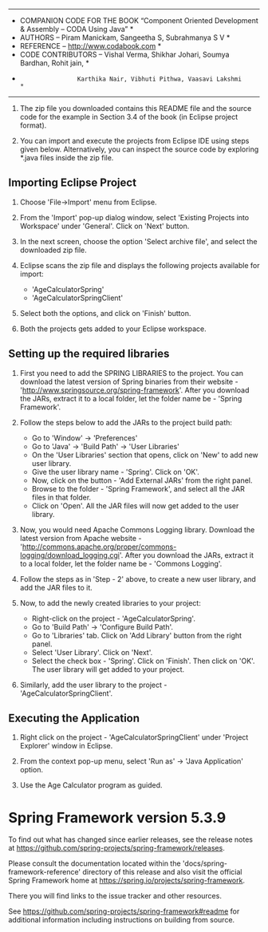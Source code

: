 

*********************************************************************************************
* COMPANION CODE FOR THE BOOK “Component Oriented Development & Assembly – CODA Using Java” *
* AUTHORS – Piram Manickam, Sangeetha S, Subrahmanya S V                                    *
* REFERENCE – http://www.codabook.com                                                       *
* CODE CONTRIBUTORS – Vishal Verma, Shikhar Johari, Soumya Bardhan, Rohit jain,		    *
*                     Karthika Nair, Vibhuti Pithwa, Vaasavi Lakshmi                        *
*********************************************************************************************  

1. The zip file you downloaded contains this README file and the source code for the example in Section 3.4 of the book (in Eclipse project format).

2. You can import and execute the projects from Eclipse IDE using steps given below. Alternatively, you can inspect the source code by exploring *.java files inside the zip file. 


Importing Eclipse Project
-------------------------

1. Choose 'File->Import' menu from Eclipse. 

2. From the 'Import' pop-up dialog window, select 'Existing Projects into Workspace' under 'General'.  Click on 'Next' button.

3. In the next screen, choose the option 'Select archive file', and select the downloaded zip file. 

4. Eclipse scans the zip file and displays the following projects available for import:
	- 'AgeCalculatorSpring'
	- 'AgeCalculatorSpringClient'

5. Select both the options, and click on 'Finish' button.

6. Both the projects gets added to your Eclipse workspace.


Setting up the required libraries
----------------------------------

1. First you need to add the SPRING LIBRARIES to the project. You can download the latest version of Spring binaries from their website - 'http://www.springsource.org/spring-framework'. After you download the JARs, extract it to a local folder, let the folder name be - 'Spring Framework'.

2. Follow the steps below to add the JARs to the project build path:

	- Go to 'Window' -> 'Preferences'
	- Go to 'Java' -> 'Build Path' -> 'User Libraries'
	- On the 'User Libraries' section that opens, click on 'New' to add new user library.
	- Give the user library name - 'Spring'. Click on 'OK'.
	- Now, click on the button - 'Add External JARs' from the right panel.
	- Browse to the folder - 'Spring Framework', and select all the JAR files in that folder.
	- Click on 'Open'. All the JAR files will now get added to the user library.
                  
3. Now, you would need Apache Commons Logging library. Download the latest version from Apache website - 'http://commons.apache.org/proper/commons-logging/download_logging.cgi'. After you download the JARs, extract it to a local folder, let the folder name be - 'Commons Logging'.

4. Follow the steps as in 'Step - 2' above, to create a new user library, and add the JAR files to it.

5. Now, to add the newly created libraries to your project: 
	- Right-click on the project - 'AgeCalculatorSpring'.
	- Go to 'Build Path' -> 'Configure Build Path'. 
	- Go to 'Libraries' tab. Click on 'Add Library' button from the right panel. 
	- Select 'User Library'. Click on 'Next'. 
	- Select the check box - 'Spring'. Click on 'Finish'. Then click on 'OK'. The user library will get added to your project.

6. Similarly, add the user library to the project - 'AgeCalculatorSpringClient'.


Executing the Application
-------------------------
       
1. Right click on the project - 'AgeCalculatorSpringClient' under 'Project Explorer' window in Eclipse.

2. From the context pop-up menu, select 'Run as' -> 'Java Application' option.

3. Use the Age Calculator program as guided.

 

Spring Framework version 5.3.9
=====================================================================================

To find out what has changed since earlier releases, see the release notes at
https://github.com/spring-projects/spring-framework/releases.

Please consult the documentation located within the 'docs/spring-framework-reference'
directory of this release and also visit the official Spring Framework home at
https://spring.io/projects/spring-framework.

There you will find links to the issue tracker and other resources.

See https://github.com/spring-projects/spring-framework#readme for additional
information including instructions on building from source.
